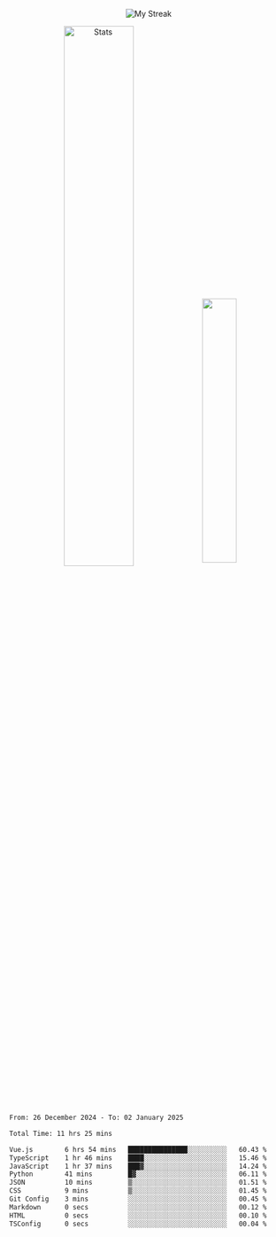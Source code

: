 <p align="center">
<picture>
  <source media="(prefers-color-scheme: dark)" srcset="http://github-readme-streak-stats.herokuapp.com?user=semolik&theme=dark&hide_border=true&background=DD272700">
  <img alt="My Streak" src="http://github-readme-streak-stats.herokuapp.com?user=semolik&hide_border=true">
</picture>
</p>
<div align="center">
  <picture>
    <source media="(prefers-color-scheme: dark)" srcset="https://github-readme-stats.vercel.app/api?username=semolik&show_icons=true&bg_color=DD272700&hide_border=true&theme=dark">
        <img alt="Stats" src="https://github-readme-stats.vercel.app/api?username=semolik&show_icons=true&bg_color=DD272700&hide_border=true" width="50%" >
  </picture>
  <sup>
  <picture>
  <source media="(prefers-color-scheme: dark)" srcset="https://github-readme-stats.vercel.app/api/top-langs/?username=semolik&layout=compact&hide_border=true&bg_color=DD272700&theme=dark">
  <img src="https://github-readme-stats.vercel.app/api/top-langs/?username=semolik&layout=compact&hide_border=true" width="35%" />
  </picture>
  </sup>
</div>
<!--START_SECTION:waka-->

```txt
From: 26 December 2024 - To: 02 January 2025

Total Time: 11 hrs 25 mins

Vue.js        6 hrs 54 mins   ███████████████░░░░░░░░░░   60.43 %
TypeScript    1 hr 46 mins    ████░░░░░░░░░░░░░░░░░░░░░   15.46 %
JavaScript    1 hr 37 mins    ███▓░░░░░░░░░░░░░░░░░░░░░   14.24 %
Python        41 mins         █▓░░░░░░░░░░░░░░░░░░░░░░░   06.11 %
JSON          10 mins         ▒░░░░░░░░░░░░░░░░░░░░░░░░   01.51 %
CSS           9 mins          ▒░░░░░░░░░░░░░░░░░░░░░░░░   01.45 %
Git Config    3 mins          ░░░░░░░░░░░░░░░░░░░░░░░░░   00.45 %
Markdown      0 secs          ░░░░░░░░░░░░░░░░░░░░░░░░░   00.12 %
HTML          0 secs          ░░░░░░░░░░░░░░░░░░░░░░░░░   00.10 %
TSConfig      0 secs          ░░░░░░░░░░░░░░░░░░░░░░░░░   00.04 %
```

<!--END_SECTION:waka-->

